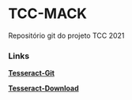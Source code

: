 # TCC-MACK
Repositório git do projeto TCC 2021

### Links
[**Tesseract-Git**](https://github.com/tesseract-ocr/tessdoc)

[**Tesseract-Download**](https://github.com/UB-Mannheim/tesseract/wiki)